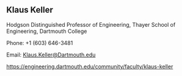 ## Klaus Keller

Hodgson Distinguished Professor of Engineering, Thayer School of Engineering, Dartmouth College

Phone: +1 (603) 646-3481

Email: Klaus.Keller@Dartmouth.edu

https://engineering.dartmouth.edu/community/faculty/klaus-keller
